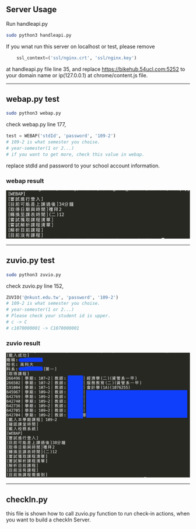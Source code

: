## Server Usage
Run handleapi.py
```bash
sudo python3 handleapi.py
```
If you wnat run this server on localhost or test, please remove 
```python
    ssl_context=('ssl/nginx.crt', 'ssl/nginx.key')
```
at handleapi.py file line 35, and replace https://bikehub.54ucl.com:5252 to your domain name or ip(127.0.0.1) at chrome/content.js file.

---
## webap.py test
```bash
sudo python3 webap.py
```
check webap.py line 177,
```python
test = WEBAP('stdId', 'password', '109-2')
# 109-2 is what semester you choise.
# year-semester(1 or 2...)
# if you want to get more, check this value in webap.
```
replace stdId and password to your school account information.
### webap result
![webap](./photos/webap.png)

---
## zuvio.py test
```bash
sudo python3 zuvio.py
```
check zuvio.py line 152,
```python
ZUVIO('@nkust.edu.tw', 'password', '109-2')
# 109-2 is what semester you choise.
# year-semester(1 or 2...)
# Please check your student id is upper.
# c -> C
# c1070000001 -> C1070000001
```
### zuvio result
![zuvio](./photos/zuvio.png)

---
## checkIn.py
this file is shown how to call zuvio.py function to run check-in actions, when you want to build a checkIn Server.